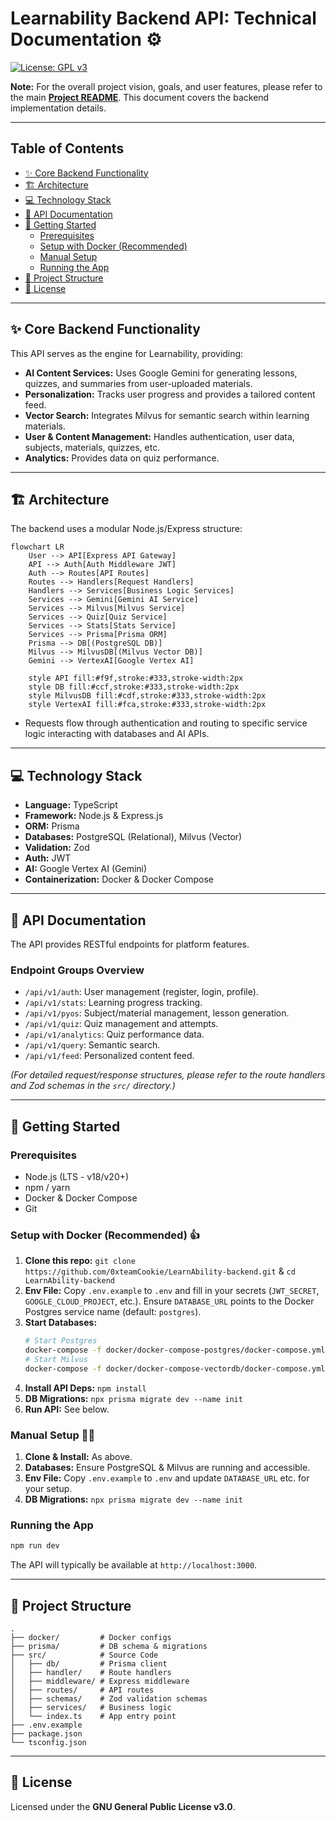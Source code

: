 # Learnability Backend API: Technical Documentation ⚙️

[![License: GPL v3](https://img.shields.io/badge/License-GPLv3-blue.svg)](https://www.gnu.org/licenses/gpl-3.0)

**Note:** For the overall project vision, goals, and user features, please refer to the main [**Project README**](../README.md). This document covers the backend implementation details.

---

## Table of Contents

*   [✨ Core Backend Functionality](#-core-backend-functionality)
*   [🏗️ Architecture](#️-architecture)
*   [💻 Technology Stack](#-technology-stack)
*   [🔌 API Documentation](#-api-documentation)
*   [🚀 Getting Started](#-getting-started)
    *   [Prerequisites](#prerequisites)
    *   [Setup with Docker (Recommended)](#setup-with-docker-recommended)
    *   [Manual Setup](#manual-setup)
    *   [Running the App](#running-the-app)
*   [📁 Project Structure](#-project-structure)
*   [📜 License](#-license)

---

## ✨ Core Backend Functionality

This API serves as the engine for Learnability, providing:
*   **AI Content Services:** Uses Google Gemini for generating lessons, quizzes, and summaries from user-uploaded materials.
*   **Personalization:** Tracks user progress and provides a tailored content feed.
*   **Vector Search:** Integrates Milvus for semantic search within learning materials.
*   **User & Content Management:** Handles authentication, user data, subjects, materials, quizzes, etc.
*   **Analytics:** Provides data on quiz performance.

---

## 🏗️ Architecture

The backend uses a modular Node.js/Express structure:

```mermaid
flowchart LR
    User --> API[Express API Gateway]
    API --> Auth[Auth Middleware JWT]
    Auth --> Routes[API Routes]
    Routes --> Handlers[Request Handlers]
    Handlers --> Services[Business Logic Services]
    Services --> Gemini[Gemini AI Service]
    Services --> Milvus[Milvus Service]
    Services --> Quiz[Quiz Service]
    Services --> Stats[Stats Service]
    Services --> Prisma[Prisma ORM]
    Prisma --> DB[(PostgreSQL DB)]
    Milvus --> MilvusDB[(Milvus Vector DB)]
    Gemini --> VertexAI[Google Vertex AI]

    style API fill:#f9f,stroke:#333,stroke-width:2px
    style DB fill:#ccf,stroke:#333,stroke-width:2px
    style MilvusDB fill:#cdf,stroke:#333,stroke-width:2px
    style VertexAI fill:#fca,stroke:#333,stroke-width:2px
```
*   Requests flow through authentication and routing to specific service logic interacting with databases and AI APIs.

---

## 💻 Technology Stack

*   **Language:** TypeScript
*   **Framework:** Node.js & Express.js
*   **ORM:** Prisma
*   **Databases:** PostgreSQL (Relational), Milvus (Vector)
*   **Validation:** Zod
*   **Auth:** JWT
*   **AI:** Google Vertex AI (Gemini)
*   **Containerization:** Docker & Docker Compose

---

## 🔌 API Documentation

The API provides RESTful endpoints for platform features.

### Endpoint Groups Overview

*   `/api/v1/auth`: User management (register, login, profile).
*   `/api/v1/stats`: Learning progress tracking.
*   `/api/v1/pyos`: Subject/material management, lesson generation.
*   `/api/v1/quiz`: Quiz management and attempts.
*   `/api/v1/analytics`: Quiz performance data.
*   `/api/v1/query`: Semantic search.
*   `/api/v1/feed`: Personalized content feed.

_(For detailed request/response structures, please refer to the route handlers and Zod schemas in the `src/` directory.)_

---

## 🚀 Getting Started

### Prerequisites

*   Node.js (LTS - v18/v20+)
*   npm / yarn
*   Docker & Docker Compose
*   Git

### Setup with Docker (Recommended) 👍

1.  **Clone this repo:** `git clone https://github.com/0xteamCookie/LearnAbility-backend.git` & `cd LearnAbility-backend`
2.  **Env File:** Copy `.env.example` to `.env` and fill in your secrets (`JWT_SECRET`, `GOOGLE_CLOUD_PROJECT`, etc.). Ensure `DATABASE_URL` points to the Docker Postgres service name (default: `postgres`).
3.  **Start Databases:**
    ```bash
    # Start Postgres
    docker-compose -f docker/docker-compose-postgres/docker-compose.yml up -d
    # Start Milvus
    docker-compose -f docker/docker-compose-vectordb/docker-compose.yml up -d
    ```
4.  **Install API Deps:** `npm install`
5.  **DB Migrations:** `npx prisma migrate dev --name init`
6.  **Run API:** See below.

### Manual Setup 🧑‍💻

1.  **Clone & Install:** As above.
2.  **Databases:** Ensure PostgreSQL & Milvus are running and accessible.
3.  **Env File:** Copy `.env.example` to `.env` and update `DATABASE_URL` etc. for your setup.
4.  **DB Migrations:** `npx prisma migrate dev --name init`

### Running the App

```bash
npm run dev
```
The API will typically be available at `http://localhost:3000`.

---

## 📁 Project Structure

```
.
├── docker/         # Docker configs
├── prisma/         # DB schema & migrations
├── src/            # Source Code
│   ├── db/         # Prisma client
│   ├── handler/    # Route handlers
│   ├── middleware/ # Express middleware
│   ├── routes/     # API routes
│   ├── schemas/    # Zod validation schemas
│   ├── services/   # Business logic
│   └── index.ts    # App entry point
├── .env.example
├── package.json
└── tsconfig.json
```

---

## 📜 License

Licensed under the **GNU General Public License v3.0**.
